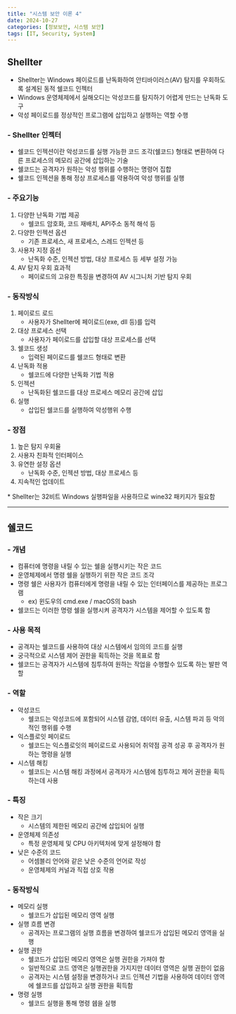 ```yaml
---
title: "시스템 보안 이론 4"
date: 2024-10-27
categories: [정보보안, 시스템 보안]
tags: [IT, Security, System]
---
```


## Shellter

- Shellter는 Windows 페이로드를 난독화하여 안티바이러스(AV) 탐지를 우회하도록 설계된 동적 쉘코드 인젝터
- Windows 운영체제에서 실해오디는 악성코드를 탐지하기 어렵게 만드는 난독화 도구
- 악성 페이로드를 정상적인 프로그램에 삽입하고 실행하는 역할 수행

### - Shellter 인젝터

- 쉘코드 인젝션이란 악성코드를 실행 가능한 코드 조각(쉘코드) 형태로 변환하여 다른 프로세스의 메모리 공간에 삽입하는 기술
- 쉘코드는 공격자가 원하는 악성 행위를 수행하는 명령어 집합
- 쉘코드 인젝션을 통해 정상 프로세스를 약용하여 악성 행위를 실행

### - 주요기능

1. 다양한 난독화 기법 제공
   - 쉘코드 암호화, 코드 재배치, API주소 동적 해석 등
2. 다양한 인젝션 옵션
   - 기존 프로세스, 새 프로세스, 스레드 인젝션 등
3. 사용자 지정 옵션
   - 난독화 수준, 인젝션 방법, 대상 프로세스 등 세부 설정 가능
4. AV 탐지 우회 효과적
   - 페이로드의 고유한 특징을 변경하여 AV 시그니처 기반 탐지 우회

### - 동작방식

1. 페이로드 로드
   - 사용자가 Shellter에 페이로드(exe, dll 등)를 입력
2. 대상 프로세스 선택
   - 사용자가 페이로드를 삽입할 대상 프로세스를 선택
3. 쉘코드 생성
   - 입력된 페이로드를 쉘코드 형태로 변환
4. 난독화 적용
   - 쉘코드에 다양한 난독화 기법 적용
5. 인젝션
   - 난독화된 쉘코드를 대상 프로세스 메모리 공간에 삽입
6. 실행
   - 삽입된 쉘코드를 실행하여 악성행위 수행

### - 장점

1. 높은 탐지 우회율
2. 사용자 친화적 인터페이스
3. 유연한 설정 옵션
   - 난독화 수준, 인젝션 방법, 대상 프로세스 등
4. 지속적인 업데이트

\* Shellter는 32비트 Windows 실행파일을 사용하므로 wine32 패키지가 필요함

---

## 쉘코드

### - 개념

- 컴퓨터에 명령을 내릴 수 있는 쉘을 실행시키는 작은 코드
- 운영체제에서 명령 쉘을 실행하기 위한 작은 코드 조각
- 명령 쉘은 사용자가 컴퓨터에게 명령을 내릴 수 있는 인터페이스를 제공하는 프로그램
  - ex) 윈도우의 cmd.exe / macOS의 bash
- 쉘코드는 이러한 명령 쉘을 실행시켜 공격자가 시스템을 제어할 수 있도록 함

### - 사용 목적

- 공격자는 쉘코드를 사용하여 대상 시스템에서 임의의 코드를 실행
- 궁극적으로 시스템 제어 권한을 획득하는 것을 목표로 함
- 쉘코드는 공격자가 시스템에 침투하여 원하는 작업을 수행할수 있도록 하는 발판 역할

### - 역할

- 악성코드
  - 쉘코드는 악성코드에 포함되어 시스템 감염, 데이터 유출, 시스템 파괴 등 악의적인 행위를 수행
- 익스플로잇 페이로드
  - 쉘코드는 익스플로잇의 페이로드로 사용되어 취약점 공격 성공 후 공격자가 원하는 명령을 실행
- 시스템 해킹
  - 쉘코드는 시스템 해킹 과정에서 공격자가 시스템에 침투하고 제어 권한을 획득하는데 사용

### - 특징

- 작은 크기
  - 시스템의 제한된 메모리 공간에 삽입되어 실행
- 운영체제 의존성
  - 특정 운영체제 및 CPU 아키텍처에 맞게 설정해야 함
- 낮은 수준의 코드
  - 어셈블리 언어와 같은 낮은 수준의 언어로 작성
  - 운영체제의 커널과 직접 상호 작용

### - 동작방식
- 메모리 실행
   - 쉘코드가 삽입된 메모리 영역 실행
- 실행 흐름 변경
   - 공격자는 프로그램의 실행 흐름을 변경하여 쉘코드가 삽입된 메모리 영역을 실행
- 실행 권한
   - 쉘코드가 삽입된 메모리 영역은 실행 권한을 가져야 함
   - 일반적으로 코드 영역은 실행권한을 가지지만 데이터 영역은 실행 권한이 없음
   - 공격자는 시스템 설정을 변경하거나 코드 인젝션 기법을 사용하여 데이터 영역에 쉘코드를 삽입하고 실행 권한을 획득함
- 명령 실행
   - 쉘코드 실행을 통해 명령 쉡을 실행